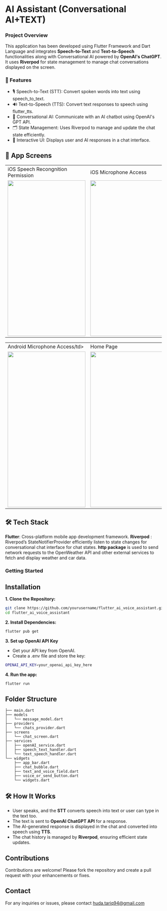 # AI Assistant (Conversational AI+TEXT)

### Project Overview

This application has been developed using Flutter Framework and Dart Language and integrates **Speech-to-Text** and **Text-to-Speech** functionalities along with Conversational AI powered by **OpenAI's ChatGPT**. It uses **Riverpod** for state management to manage chat conversations displayed on the screen.

### 🚀 Features

* 🎙 Speech-to-Text (STT): Convert spoken words into text using speech_to_text.
* 🔊 Text-to-Speech (TTS): Convert text responses to speech using flutter_tts.
* 🤖 Conversational AI: Communicate with an AI chatbot using OpenAI's GPT API.
* 🗂 State Management: Uses Riverpod to manage and update the chat state efficiently.
* 📝 Interactive UI: Displays user and AI responses in a chat interface.




## 🎨 App Screens
<table>
  <tr>
     <td>iOS Speech Recongnition Permission</td>
     <td>iOS Microphone Access</td>
     <td>iOS Chat Interface</td>
    
  </tr>
  <tr>
    <td><img src="https://github.com/user-attachments/assets/aef33f23-ad92-4c31-bb17-baf8158b436f" width=250 height=500></td>
    <td><img src="https://github.com/user-attachments/assets/e5de643a-5688-4a61-9fc3-119a6698574f" width=250 height=500></td>
    <td><img src="https://github.com/user-attachments/assets/f3ef52cc-078d-45d6-9bb3-5465da4a2dfa" width=250 height=500></td>
  </tr>
 </table>

 <table>
  <tr>
     <td>Android Microphone Access/td>
     <td>Home Page</td>
     <td>Android Chat Interface</td>
    
  </tr>


  <tr>
    <td><img src="https://github.com/user-attachments/assets/a2d020e2-fac5-48e7-bb13-344ff16ffa84" width=250 height=500></td>
    <td><img src="https://github.com/user-attachments/assets/36aa44e6-dd11-4e52-bbeb-f038a4c6ead8" width=250 height=500></td>
    <td><img src="https://github.com/user-attachments/assets/44714336-5d93-4355-a6dc-ec9af6fde485" width=250 height=500></td>
  </tr>
 </table>


## 🛠️ Tech Stack
**Flutter**: Cross-platform mobile app development framework.
**Riverpod** : Riverpod’s StateNotifierProvider efficiently listen to state changes for conversational chat interface for chat states.
**http package** is used to send network requests to the OpenWeather API and other external services to fetch and display weather and car data.



### Getting Started

## Installation

**1. Clone the Repository:**  

```sh
git clone https://github.com/yourusername/flutter_ai_voice_assistant.git
cd flutter_ai_voice_assistant
```

**2. Install Dependencies:**

```sh
flutter pub get
```


**3. Set up OpenAI API Key**

* Get your API key from OpenAI.
* Create a .env file and store the key:
```sh
OPENAI_API_KEY=your_openai_api_key_here
```

**4. Run the app:**

```sh
flutter run
```



## Folder Structure
```
├── main.dart
├── models
│   └── message_model.dart
├── providers
│   └── chats_provider.dart
├── screens
│   └── chat_screen.dart
├── services
│   ├── openAI_service.dart
│   ├── speech_text_handler.dart
│   └── text_speech_handler.dart
└── widgets
    ├── app_bar.dart
    ├── chat_bubble.dart
    ├── text_and_voice_field.dart
    ├── voice_or_send_button.dart
    └── widgets.dart

```

## 🛠 How It Works
* User speaks, and the **STT** converts speech into text or user can type in the text too.
* The text is sent to **OpenAI ChatGPT API** for a response.
* The AI-generated response is displayed in the chat and converted into speech using **TTS**.
* The chat history is managed by **Riverpod**, ensuring efficient state updates.



## Contributions
Contributions are welcome! Please fork the repository and create a pull request with your enhancements or fixes.

## Contact
For any inquiries or issues, please contact huda.tariq94@gmail.com



